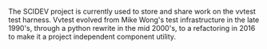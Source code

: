 The SCIDEV project is currently used to store and share work on
the vvtest test harness.  Vvtest evolved from Mike Wong's test
infrastructure in the late 1990's, through a python rewrite in the
mid 2000's, to a refactoring in 2016 to make it a project independent
component utility.